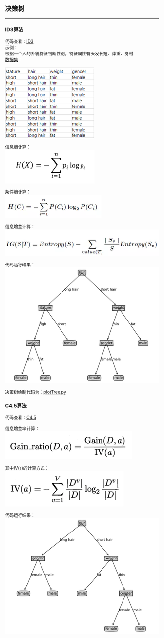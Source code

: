 
## 决策树
*** 
### ID3算法
代码查看：[ID3](ID3.py) <br>
示例： <br>
根据一个人的外貌特征判断性别，特征属性有头发长短、体重、身材 <br>
[数据集](gua.xlsx)： <br><br>
![DataSet](imgs/DataSet.png) <br> 

信息熵计算： <br> 
![ent](imgs/ent.png) 

条件熵计算：<br>
![tiao](imgs/tiao.png)  
 
信息增益计算：<br> 
![gain](imgs/gain.png) 
 
代码运行结果：<br> 
![ID3](imgs/ID3.png) 
 
决策树绘制代码为：[plotTree.py](plotTree.py) 

### C4.5算法
代码查看：[C4.5](C45.py) <br><br>
信息增益率计算：<br> 
![c45](imgs/gain1.png) 

其中IV(a)的计算方式：<br> 
![IV](imgs/IV.png) 

代码运行结果：<br> 
![C45](imgs/C45.png) 

